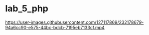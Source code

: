 # lab_5_php
https://user-images.githubusercontent.com/127117869/232178679-94a6cc90-e575-44bc-bdcb-7195eb7133cf.mp4

